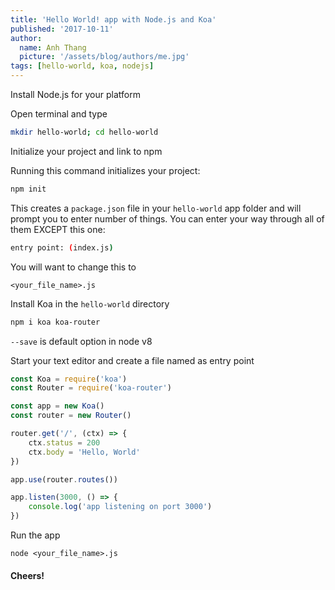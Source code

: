 ```yaml
---
title: 'Hello World! app with Node.js and Koa'
published: '2017-10-11'
author:
  name: Anh Thang
  picture: '/assets/blog/authors/me.jpg'
tags: [hello-world, koa, nodejs]
---
```


Install Node.js for your platform

Open terminal and type

```sh
mkdir hello-world; cd hello-world
```

Initialize your project and link to npm

Running this command initializes your project:

```sh
npm init
```

This creates a `package.json` file in your `hello-world` app folder and will prompt you to enter number of things. You can enter your way through all of them EXCEPT this one:

```sh
entry point: (index.js)
```

You will want to change this to

```
<your_file_name>.js
```

Install Koa in the `hello-world` directory

```sh
npm i koa koa-router
```

`--save` is default option in node v8

Start your text editor and create a file named as entry point

```js
const Koa = require('koa')
const Router = require('koa-router')

const app = new Koa()
const router = new Router()

router.get('/', (ctx) => {
    ctx.status = 200
    ctx.body = 'Hello, World'
})

app.use(router.routes())

app.listen(3000, () => {
    console.log('app listening on port 3000')
})
```

Run the app

```
node <your_file_name>.js
```

#### Cheers!
